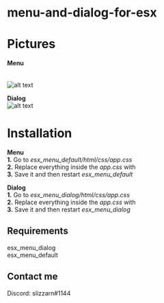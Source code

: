 # menu-and-dialog-for-esx

# Pictures

**Menu**<br />
<br />
<br />
           ![alt text](https://i.gyazo.com/cc2cd034b7320437cc28fdb7c5d9b9a2.png)


**Dialog**<br />
![alt text](https://i.gyazo.com/bbd10ce9f0bcf1e975576fe0e6da3a2f.png)

# Installation
**Menu**<br />
**1.** Go to *esx_menu_default/html/css/app.css*<br />
**2.** Replace everything inside the *app.css* with<br />
**3.** Save it and then restart *esx_menu_default*

**Dialog**<br />
**1.** Go to *esx_menu_dialog/html/css/app.css*<br />
**2.** Replace everything inside the *app.css* with<br />
**3.** Save it and then restart *esx_menu_dialog*

## Requirements
esx_menu_dialog<br />
esx_menu_default

## Contact me
Discord: slizzarn#1144
